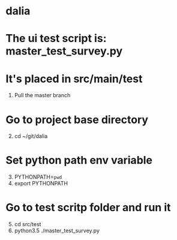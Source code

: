 # dalia
#
# The ui test script is: master_test_survey.py
# It's placed in src/main/test

1) Pull the master branch

# Go to project base directory
2) cd ~/git/dalia

# Set python path env variable
3) PYTHONPATH=`pwd`
4) export PYTHONPATH

# Go to test scritp folder and run it
5) cd src/test
6) python3.5 ./master_test_survey.py
